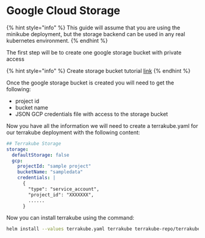 # Google Cloud Storage

{% hint style="info" %}
This guide will assume that you are using the minikube deployment, but the storage backend can be used in any real kubernetes environment.
{% endhint %}

The first step will be to create one google storage bucket with private access

{% hint style="info" %}
Create storage bucket tutorial [link](https://cloud.google.com/storage/docs/creating-buckets)
{% endhint %}

Once the google storage bucket is created you will need to get the following:

* project id
* bucket name
* JSON GCP credentials file with access to the storage bucket

Now you have all the information we will need to create a terrakube.yaml for our terrakube deployment  with the following content:

```yaml
## Terrakube Storage
storage:
  defaultStorage: false
  gcp:
    projectId: "sample project"
    bucketName: "sampledata"
    credentials: |
      {
        "type": "service_account",
        "project_id": "XXXXXXX",
        ......
      }
```

Now you can install terrakube using the command:

```bash
helm install --values terrakube.yaml terrakube terrakube-repo/terrakube -n terrakube
```

